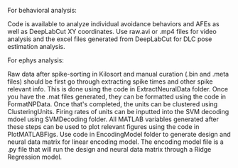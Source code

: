 For behavioral analysis:

Code is available to analyze individual avoidance behaviors and AFEs as well as DeepLabCut XY coordinates. Use raw.avi or .mp4 files for video analysis and the excel files generated from DeepLabCut for DLC pose estimation analysis.

For ephys analysis:

Raw data after spike-sorting in Kilosort and manual curation (.bin and .meta files) should be first go through extracting spike times and other spike relevant info. This is done using the code in ExtractNeuralData folder. Once you have the .mat files generated, they can be formatted using the code in FormatNPData. Once that's completed, the units can be clustered using ClusteringUnits. Firing rates of units can be inputted into the SVM decoding mdoel using SVMDecoding folder. All MATLAB variables 
generated after these steps can be used to plot relevant figures using the code in PlotMATLABFigs. Use code in EncodingModel folder to generate design and neural data matrix for linear encoding model. The encoding model file is a .py file that will run the design and neural data matrix through a Ridge Regression model.
